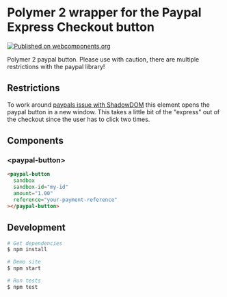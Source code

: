 # Polymer 2 wrapper for the Paypal Express Checkout button

[![Published on webcomponents.org](https://img.shields.io/badge/webcomponents.org-published-blue.svg)](https://www.webcomponents.org/element/morbidick/paypal-express-checkout)

Polymer 2 paypal button. Please use with caution, there are multiple restrictions with the paypal library!

## Restrictions

To work around [paypals issue with ShadowDOM](https://github.com/paypal/paypal-checkout/issues/353) this element opens the paypal button in a new window. This takes a little bit of the "express" out of the checkout since the user has to click two times.

## Components

### \<paypal-button\>

````html
<paypal-button
  sandbox
  sandbox-id="my-id"
  amount="1.00"
  reference="your-payment-reference"
></paypal-button>
````

## Development

```bash
# Get dependencies
$ npm install

# Demo site
$ npm start

# Run tests
$ npm test
```
